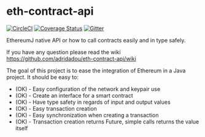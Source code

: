 # eth-contract-api
[![CircleCI](https://circleci.com/gh/adridadou/eth-contract-api/tree/develop.svg?style=svg)](https://circleci.com/gh/adridadou/eth-contract-api/tree/develop)
[![Coverage Status](https://coveralls.io/repos/github/adridadou/eth-contract-api/badge.svg?branch=develop)](https://coveralls.io/github/adridadou/eth-contract-api?branch=develop)
[![Gitter](https://badges.gitter.im/eth-contract-api/Lobby.svg)](https://gitter.im/eth-contract-api/Lobby?utm_source=badge&utm_medium=badge&utm_campaign=pr-badge)

EthereumJ native API or how to call contracts easily and in type safely.

If you have any question please read the wiki https://github.com/adridadou/eth-contract-api/wiki

The goal of this project is to ease the integration of Ethereum in a Java project.
It should be easy to:
* (OK) - Easy configuration of the network and keypair use
* (OK) - Create an interface for a smart contract
* (OK) - Have type safety in regards of input and output values
* (OK) - Easy transaction creation
* (OK) - Easy synchronization when creating a transaction
* (OK) - Transaction creation returns Future, simple calls returns the value itself
